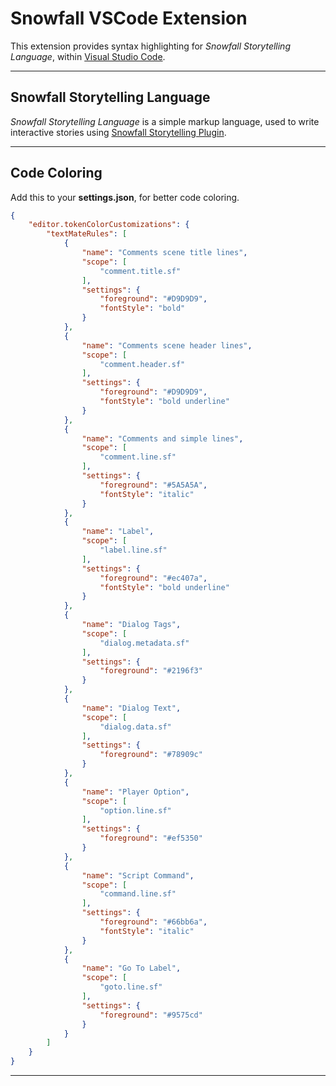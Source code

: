 # Snowfall VSCode Extension

This extension provides syntax highlighting for _Snowfall Storytelling Language_, within [Visual Studio Code](https://code.visualstudio.com/).

---

## Snowfall Storytelling Language

_Snowfall Storytelling Language_ is a simple markup language, used to write interactive stories using [Snowfall Storytelling Plugin](https://snowfalldoc.web.app/).

---

## Code Coloring

Add this to your __settings.json__, for better code coloring.

```json
{
    "editor.tokenColorCustomizations": {
        "textMateRules": [
            {
                "name": "Comments scene title lines",
                "scope": [
                    "comment.title.sf"
                ],
                "settings": {
                    "foreground": "#D9D9D9",
                    "fontStyle": "bold"
                }
            },
            {
                "name": "Comments scene header lines",
                "scope": [
                    "comment.header.sf"
                ],
                "settings": {
                    "foreground": "#D9D9D9",
                    "fontStyle": "bold underline"
                }
            },
            {
                "name": "Comments and simple lines",
                "scope": [
                    "comment.line.sf"
                ],
                "settings": {
                    "foreground": "#5A5A5A",
                    "fontStyle": "italic"
                }
            },
            {
                "name": "Label",
                "scope": [
                    "label.line.sf"
                ],
                "settings": {
                    "foreground": "#ec407a",
                    "fontStyle": "bold underline"
                }
            },
            {
                "name": "Dialog Tags",
                "scope": [
                    "dialog.metadata.sf"
                ],
                "settings": {
                    "foreground": "#2196f3"
                }
            },
            {
                "name": "Dialog Text",
                "scope": [
                    "dialog.data.sf"
                ],
                "settings": {
                    "foreground": "#78909c"
                }
            },
            {
                "name": "Player Option",
                "scope": [
                    "option.line.sf"
                ],
                "settings": {
                    "foreground": "#ef5350"
                }
            },
            {
                "name": "Script Command",
                "scope": [
                    "command.line.sf"
                ],
                "settings": {
                    "foreground": "#66bb6a",
                    "fontStyle": "italic"
                }
            },
            {
                "name": "Go To Label",
                "scope": [
                    "goto.line.sf"
                ],
                "settings": {
                    "foreground": "#9575cd"
                }
            }
        ]
    }
}
```

---
